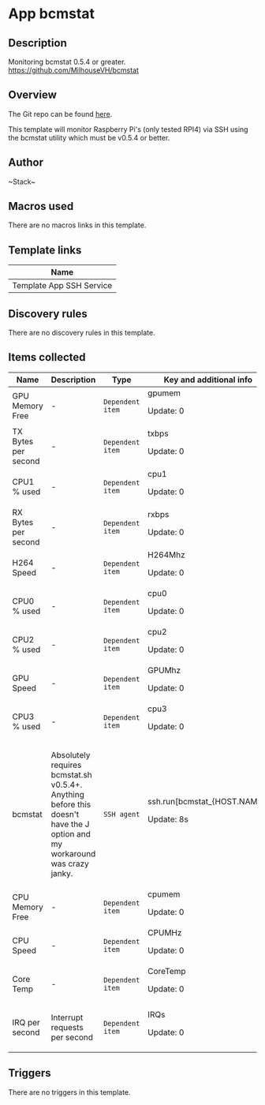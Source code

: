 # App bcmstat

## Description

Monitoring bcmstat 0.5.4 or greater. https://github.com/MilhouseVH/bcmstat

## Overview

The Git repo can be found [here](https://gitlab.com/i.am.stack/zabbix_bcmstat_raspberrypi).


This template will monitor Raspberry Pi's (only tested RPI4) via SSH using the bcmstat utility which must be v0.5.4 or better. 



## Author

~Stack~

## Macros used

There are no macros links in this template.

## Template links

|Name|
|----|
|Template App SSH Service|
## Discovery rules

There are no discovery rules in this template.

## Items collected

|Name|Description|Type|Key and additional info|
|----|-----------|----|----|
|GPU Memory Free|<p>-</p>|`Dependent item`|gpumem<p>Update: 0</p>|
|TX Bytes per second|<p>-</p>|`Dependent item`|txbps<p>Update: 0</p>|
|CPU1 % used|<p>-</p>|`Dependent item`|cpu1<p>Update: 0</p>|
|RX Bytes per second|<p>-</p>|`Dependent item`|rxbps<p>Update: 0</p>|
|H264 Speed|<p>-</p>|`Dependent item`|H264Mhz<p>Update: 0</p>|
|CPU0 % used|<p>-</p>|`Dependent item`|cpu0<p>Update: 0</p>|
|CPU2 % used|<p>-</p>|`Dependent item`|cpu2<p>Update: 0</p>|
|GPU Speed|<p>-</p>|`Dependent item`|GPUMhz<p>Update: 0</p>|
|CPU3 % used|<p>-</p>|`Dependent item`|cpu3<p>Update: 0</p>|
|bcmstat|<p>Absolutely requires bcmstat.sh v0.5.4+. Anything before this doesn't have the J option and my workaround was crazy janky.</p>|`SSH agent`|ssh.run[bcmstat_{HOST.NAME}]<p>Update: 8s</p>|
|CPU Memory Free|<p>-</p>|`Dependent item`|cpumem<p>Update: 0</p>|
|CPU Speed|<p>-</p>|`Dependent item`|CPUMHz<p>Update: 0</p>|
|Core Temp|<p>-</p>|`Dependent item`|CoreTemp<p>Update: 0</p>|
|IRQ per second|<p>Interrupt requests per second</p>|`Dependent item`|IRQs<p>Update: 0</p>|
## Triggers

There are no triggers in this template.

